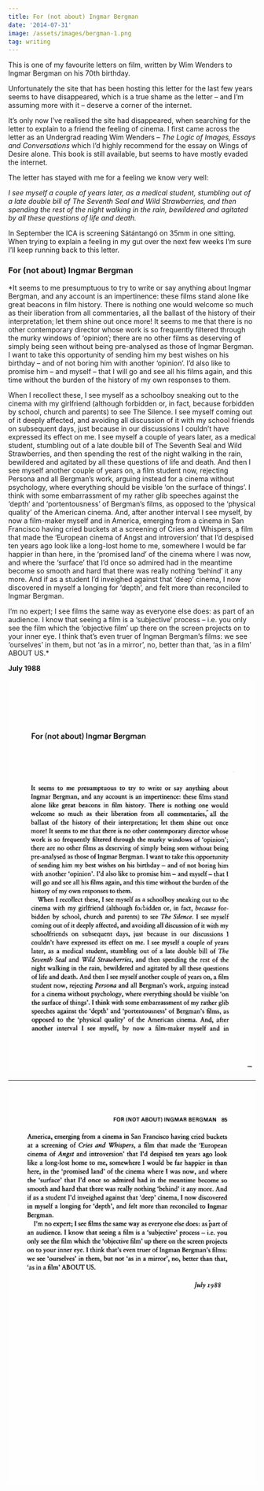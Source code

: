 ```yaml
---
title: For (not about) Ingmar Bergman
date: '2014-07-31'
image: /assets/images/bergman-1.png
tag: writing
---
```


This is one of my favourite letters on film, written by Wim Wenders to Ingmar Bergman on his 70th birthday.

Unfortunately the site that has been hosting this letter for the last few years seems to have disappeared, which is a true shame as the letter – and I’m assuming more with it – deserve a corner of the internet.

It’s only now I’ve realised the site had disappeared, when searching for the letter to explain to a friend the feeling of cinema. I first came across the letter as an Undergrad reading Wim Wenders – _The Logic of Images, Essays and Conversations_ which I’d highly recommend for the essay on Wings of Desire alone. This book is still available, but seems to have mostly evaded the internet.

The letter has stayed with me for a feeling we know very well:

_I see myself a couple of years later, as a medical student, stumbling out of a late double bill of The Seventh Seal and Wild Strawberries, and then spending the rest of the night walking in the rain, bewildered and agitated by all these questions of life and death._

In September the ICA is screening Sátántangó on 35mm in one sitting. When trying to explain a feeling in my gut over the next few weeks I’m sure I’ll keep running back to this letter.

### For (not about) Ingmar Bergman

\*It seems to me presumptuous to try to write or say anything about Ingmar Bergman, and any account is an impertinence: these films stand alone like great beacons in film history. There is nothing one would welcome so much as their liberation from all commentaries, all the ballast of the history of their interpretation; let them shine out once more! It seems to me that there is no other contemporary director whose work is so frequently filtered through the murky windows of ‘opinion’; there are no other films as deserving of simply being seen without being pre-analysed as those of Ingmar Bergman. I want to take this opportunity of sending him my best wishes on his birthday – and of not boring him with another ‘opinion’. I’d also like to promise him – and myself – that I will go and see all his films again, and this time without the burden of the history of my own responses to them.

When I recollect these, I see myself as a schoolboy sneaking out to the cinema with my girlfriend (although forbidden or, in fact, because forbidden by school, church and parents) to see The Silence. I see myself coming out of it deeply affected, and avoiding all discussion of it with my school friends on subsequent days, just because in our discussions I couldn’t have expressed its effect on me. I see myself a couple of years later, as a medical student, stumbling out of a late double bill of The Seventh Seal and Wild Strawberries, and then spending the rest of the night walking in the rain, bewildered and agitated by all these questions of life and death. And then I see myself another couple of years on, a film student now, rejecting Persona and all Bergman’s work, arguing instead for a cinema without psychology, where everything should be visible ‘on the surface of things’. I think with some embarrassment of my rather glib speeches against the ‘depth’ and ‘portentousness’ of Bergman’s films, as opposed to the ‘physical quality’ of the American cinema. And, after another interval I see myself, by now a film-maker myself and in America, emerging from a cinema in San Francisco having cried buckets at a screening of Cries and Whispers, a film that made the ‘European cinema of Angst and introversion’ that I’d despised ten years ago look like a long-lost home to me, somewhere I would be far happier in than here, in the ‘promised land’ of the cinema where I was now, and where the ‘surface’ that I’d once so admired had in the meantime become so smooth and hard that there was really nothing ‘behind’ it any more. And if as a student I’d inveighed against that ‘deep’ cinema, I now discovered in myself a longing for ‘depth’, and felt more than reconciled to Ingmar Bergman.

I’m no expert; I see films the same way as everyone else does: as part of an audience. I know that seeing a film is a ‘subjective’ process – i.e. you only see the film which the ‘objective film’ up there on the screen projects on to your inner eye. I think that’s even truer of Ingman Bergman’s films: we see ‘ourselves’ in them, but not ‘as in a mirror’, no, better than that, ‘as in a film’ ABOUT US.\*

**July 1988**

![letter1](/assets/images/bergman-1.png)

---

![letter2](/assets/images/bergman-2.png)
